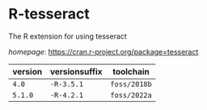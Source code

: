 # R-tesseract

The R extension for using tesseract

*homepage*: <https://cran.r-project.org/package=tesseract>

version | versionsuffix | toolchain
--------|---------------|----------
``4.0`` | ``-R-3.5.1`` | ``foss/2018b``
``5.1.0`` | ``-R-4.2.1`` | ``foss/2022a``
